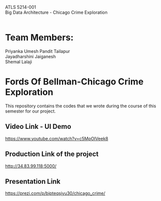 ATLS 5214-001 </br>
Big Data Architecture - Chicago Crime Exploration</br>
<br/>
# Team Members: </br>
Priyanka Umesh Pandit Tailapur </br>
Jayadharshini Jaiganesh </br>
Shemal Lalaji </br>

# Fords Of Bellman-Chicago Crime Exploration</br>
This repository contains the codes that we wrote during the course of this semester for our project.<br/>

## Video Link - UI Demo
https://www.youtube.com/watch?v=c5MpOlVeek8

## Production Link of the project
http://34.83.99.118:5000/

## Presentation Link
https://prezi.com/p/bipteqsjyu30/chicago_crime/
